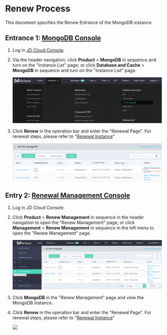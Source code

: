 # Renew Process

This document specifies the Renew Entrance of the MongoDB instance.


## Entrance 1: [MongoDB Console](https://mongodb-console.jdcloud.com/mongodb)
1. Log in [JD Cloud Console](https://console.jdcloud.com/overview).
2. Via the header navigation, click **Product** >  **MongoDB** in sequence and turn on the "Instance List" page; or click **Database and Cache** > **MongoDB** in sequence and turn on the "Instance List" page.

    ![](../../../../image/mongodb/mongo-039.png)


3. Click **Renew** in the operation bar and enter the "Renewal Page". For renewal steps, please refer to "[Renewal Instance](../Operation-Guide/Instance-Management/Renewal-Instructions.md)"

    ![](../../../../image/mongodb/mongo-040.png)


## Entry 2: [Renewal Management Console](https://renewal-console.jdcloud.com/renew/mongodb)
1. Log in JD Cloud Console.
2. Click **Product** > **Renew Management** in sequence in the header navigation to open the "Renew Management" page; or click **Management** > **Renew Management** in sequence in the left menu to open the "Renew Management" page.

    ![](../../../../image/mongodb/mongo-041.png)

3. Click **MongoDB** in the "Renew Management" page and view the MongoDB instance.
4. Click **Renew** in the operation bar and enter the "Renewal Page". For renewal steps, please refer to "[Renewal Instance](../Operation-Guide/Instance-Management/Renewal-Instructions.md)"

    ![](../../../../image/mongodb/mongo-042.png)
